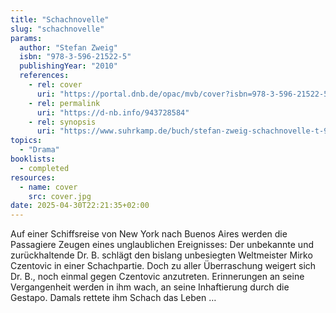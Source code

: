 ```yaml
---
title: "Schachnovelle"
slug: "schachnovelle"
params:
  author: "Stefan Zweig"
  isbn: "978-3-596-21522-5"
  publishingYear: "2010"
  references:
    - rel: cover
      uri: "https://portal.dnb.de/opac/mvb/cover?isbn=978-3-596-21522-5"
    - rel: permalink
      uri: "https://d-nb.info/943728584"
    - rel: synopsis
      uri: "https://www.suhrkamp.de/buch/stefan-zweig-schachnovelle-t-9783458359012"
topics:
  - "Drama"
booklists:
  - completed
resources:
  - name: cover
    src: cover.jpg
date: 2025-04-30T22:21:35+02:00
---
```

Auf einer Schiffsreise von New York nach Buenos Aires werden die Passagiere 
Zeugen eines unglaublichen Ereignisses: Der unbekannte und zurückhaltende 
Dr. B. schlägt den bislang unbesiegten Weltmeister Mirko Czentovic in einer 
Schachpartie. Doch zu aller Überraschung weigert sich Dr. B., noch einmal 
gegen Czentovic anzutreten. Erinnerungen an seine Vergangenheit werden in ihm 
wach, an seine Inhaftierung durch die Gestapo. Damals rettete ihm Schach das 
Leben …